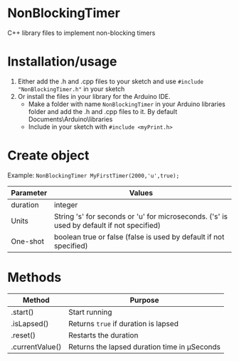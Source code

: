 # NonBlockingTimer
C++ library files to implement non-blocking timers

# Installation/usage
1. Either add the .h and .cpp files to your sketch and use ```#include "NonBlockingTimer.h"``` in your sketch <br>
2. Or install the files in your library for the Arduino IDE.
   - Make a folder with name ```NonBlockingTimer``` in your Arduino libraries folder and add the .h and .cpp files to it. By default Documents\Arduino\libraries
   - Include in your sketch with ```#include <myPrint.h>```
  
# Create object
Example: ```NonBlockingTimer MyFirstTimer(2000,'u',true);```

| Parameter | Values                                                                                     |
|-----------|--------------------------------------------------------------------------------------------|
| duration  | integer                                                                                    |
| Units     | String 's' for seconds or 'u' for microseconds. ('s' is used by default if not specified)  |
| One-shot  | boolean true or false (false is used by default if not specified)                          |
# Methods
| Method           | Purpose
|------------------|-----------------------------------------------|
| .start()         | Start running                                 |
| .isLapsed()      | Returns ```true``` if duration is lapsed      |
| .reset()         | Restarts the duration                         |
| .currentValue()  | Returns the lapsed duration time in µSeconds  |


